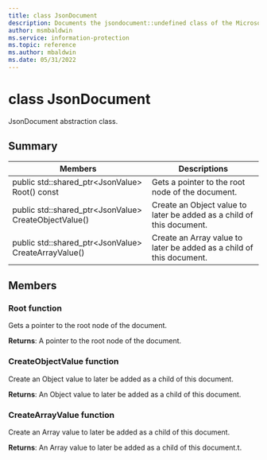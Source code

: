 ```yaml
---
title: class JsonDocument 
description: Documents the jsondocument::undefined class of the Microsoft Information Protection (MIP) SDK.
author: msmbaldwin
ms.service: information-protection
ms.topic: reference
ms.author: mbaldwin
ms.date: 05/31/2022
---
```


# class JsonDocument 
JsonDocument abstraction class.
  
## Summary
 Members                        | Descriptions                                
--------------------------------|---------------------------------------------
public std::shared_ptr&lt;JsonValue&gt; Root() const  |  Gets a pointer to the root node of the document.
public std::shared_ptr&lt;JsonValue&gt; CreateObjectValue()  |  Create an Object value to later be added as a child of this document.
public std::shared_ptr&lt;JsonValue&gt; CreateArrayValue()  |  Create an Array value to later be added as a child of this document.
  
## Members
  
### Root function
Gets a pointer to the root node of the document.

  
**Returns**: A pointer to the root node of the document.
  
### CreateObjectValue function
Create an Object value to later be added as a child of this document.

  
**Returns**: An Object value to later be added as a child of this document.
  
### CreateArrayValue function
Create an Array value to later be added as a child of this document.

  
**Returns**: An Array value to later be added as a child of this document.t.